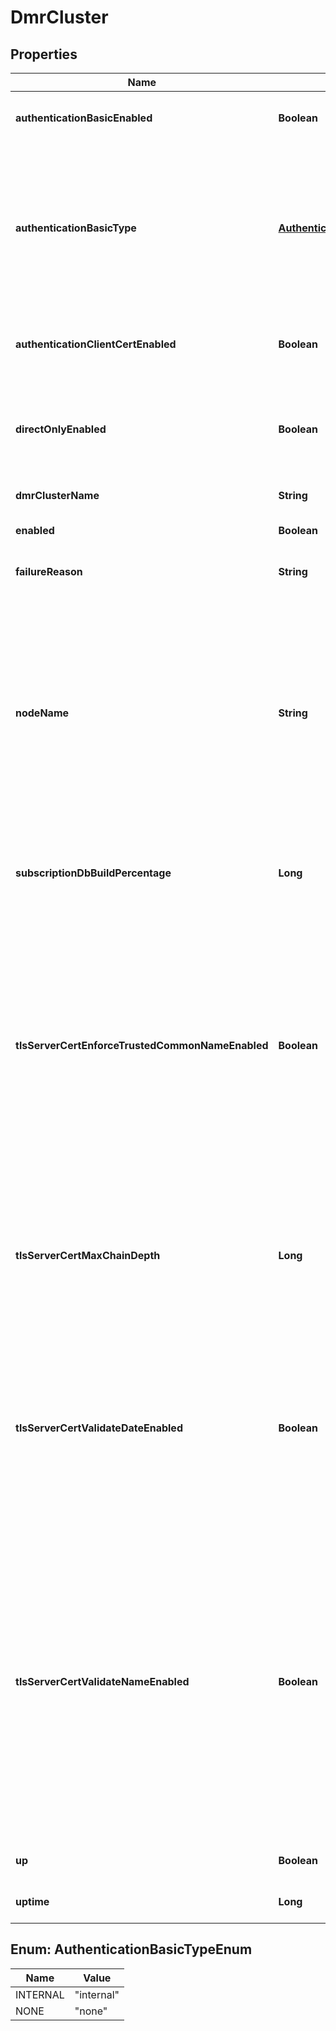 
# DmrCluster

## Properties
Name | Type | Description | Notes
------------ | ------------- | ------------- | -------------
**authenticationBasicEnabled** | **Boolean** | Indicates whether basic authentication is enabled for Cluster Links. |  [optional]
**authenticationBasicType** | [**AuthenticationBasicTypeEnum**](#AuthenticationBasicTypeEnum) | The type of basic authentication to use for Cluster Links. The allowed values and their meaning are:  &lt;pre&gt; \&quot;internal\&quot; - Use locally configured password. \&quot;none\&quot; - No authentication. &lt;/pre&gt;  |  [optional]
**authenticationClientCertEnabled** | **Boolean** | Indicates whether client certificate authentication is enabled for Cluster Links. |  [optional]
**directOnlyEnabled** | **Boolean** | Indicates whether this cluster only supports direct messaging. If true, guaranteed messages will not be transmitted through the cluster. |  [optional]
**dmrClusterName** | **String** | The name of the Cluster. |  [optional]
**enabled** | **Boolean** | Indicates whether the Cluster is enabled. |  [optional]
**failureReason** | **String** | The failure reason for the Cluster being down. |  [optional]
**nodeName** | **String** | The name of this node in the Cluster. This is the name that this broker (or redundant group of brokers) is know by to other nodes in the Cluster. The name is chosen automatically to be either this broker&#39;s Router Name or Mate Router Name, depending on which Active Standby Role (primary or backup) this broker plays in its redundancy group. |  [optional]
**subscriptionDbBuildPercentage** | **Long** | Cluster Subscription Database build completion percentage. Available since 2.20. |  [optional]
**tlsServerCertEnforceTrustedCommonNameEnabled** | **Boolean** | Indicates whether the common name provided by the remote broker is enforced against the list of trusted common names configured for the Link. If enabled, the certificate&#39;s common name must match one of the trusted common names for the Link to be accepted. Deprecated since 2.18. Common Name validation has been replaced by Server Certificate Name validation. |  [optional]
**tlsServerCertMaxChainDepth** | **Long** | The maximum allowed depth of a certificate chain. The depth of a chain is defined as the number of signing CA certificates that are present in the chain back to a trusted self-signed root CA certificate. |  [optional]
**tlsServerCertValidateDateEnabled** | **Boolean** | Indicates whether validation of the \&quot;Not Before\&quot; and \&quot;Not After\&quot; validity dates in the certificate is enabled. When disabled, the certificate is accepted even if the certificate is not valid based on these dates. |  [optional]
**tlsServerCertValidateNameEnabled** | **Boolean** | Enable or disable the standard TLS authentication mechanism of verifying the name used to connect to the bridge. If enabled, the name used to connect to the bridge is checked against the names specified in the certificate returned by the remote router. Legacy Common Name validation is not performed if Server Certificate Name Validation is enabled, even if Common Name validation is also enabled. Available since 2.18. |  [optional]
**up** | **Boolean** | Indicates whether the Cluster is operationally up. |  [optional]
**uptime** | **Long** | The amount of time in seconds since the Cluster was up. |  [optional]


<a name="AuthenticationBasicTypeEnum"></a>
## Enum: AuthenticationBasicTypeEnum
Name | Value
---- | -----
INTERNAL | &quot;internal&quot;
NONE | &quot;none&quot;



